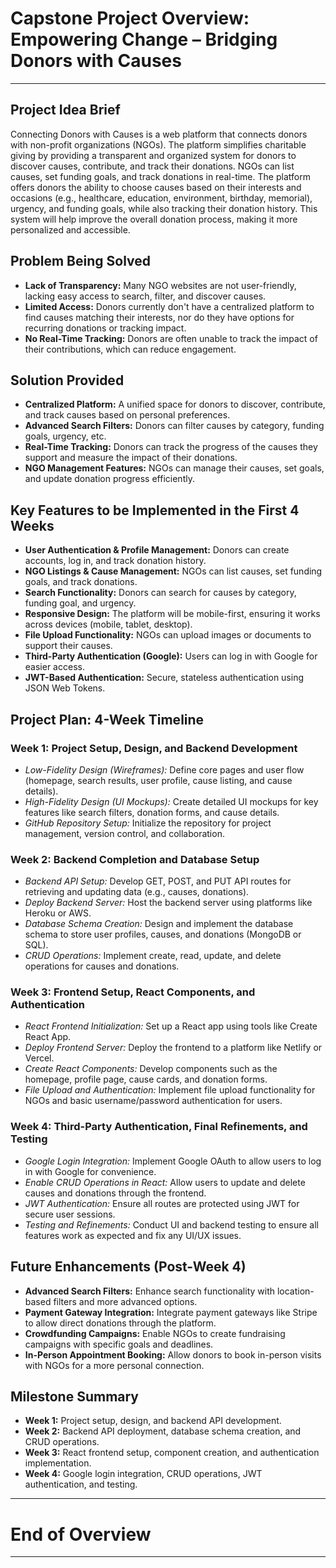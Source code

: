 
# Capstone Project Overview: Empowering Change – Bridging Donors with Causes

---

## Project Idea Brief

Connecting Donors with Causes is a web platform that connects donors with non-profit organizations (NGOs). The platform simplifies charitable giving by providing a transparent and organized system for donors to discover causes, contribute, and track their donations. NGOs can list causes, set funding goals, and track donations in real-time.
The platform offers donors the ability to choose causes based on their interests and occasions (e.g., healthcare, education, environment, birthday, memorial), urgency, and funding goals, while also tracking their donation history. This system will help improve the overall donation process, making it more personalized and accessible.



## Problem Being Solved

- **Lack of Transparency:** Many NGO websites are not user-friendly, lacking easy access to search, filter, and discover causes.
- **Limited Access:** Donors currently don't have a centralized platform to find causes matching their interests, nor do they have options for recurring donations or tracking impact.
- **No Real-Time Tracking:** Donors are often unable to track the impact of their contributions, which can reduce engagement.



## Solution Provided

- **Centralized Platform:** A unified space for donors to discover, contribute, and track causes based on personal preferences.
- **Advanced Search Filters:** Donors can filter causes by category, funding goals, urgency, etc.
- **Real-Time Tracking:** Donors can track the progress of the causes they support and measure the impact of their donations.
- **NGO Management Features:** NGOs can manage their causes, set goals, and update donation progress efficiently.



## Key Features to be Implemented in the First 4 Weeks

- **User Authentication & Profile Management:** Donors can create accounts, log in, and track donation history.
- **NGO Listings & Cause Management:** NGOs can list causes, set funding goals, and track donations.
- **Search Functionality:** Donors can search for causes by category, funding goal, and urgency.
- **Responsive Design:** The platform will be mobile-first, ensuring it works across devices (mobile, tablet, desktop).
- **File Upload Functionality:** NGOs can upload images or documents to support their causes.
- **Third-Party Authentication (Google):** Users can log in with Google for easier access.
- **JWT-Based Authentication:** Secure, stateless authentication using JSON Web Tokens.



## Project Plan: 4-Week Timeline

### Week 1: Project Setup, Design, and Backend Development
- *Low-Fidelity Design (Wireframes):* Define core pages and user flow (homepage, search results, user profile, cause listing, and cause details).
- *High-Fidelity Design (UI Mockups):* Create detailed UI mockups for key features like search filters, donation forms, and cause details.
- *GitHub Repository Setup:* Initialize the repository for project management, version control, and collaboration.

### Week 2: Backend Completion and Database Setup
- *Backend API Setup:* Develop GET, POST, and PUT API routes for retrieving and updating data (e.g., causes, donations).
- *Deploy Backend Server:* Host the backend server using platforms like Heroku or AWS.
- *Database Schema Creation:* Design and implement the database schema to store user profiles, causes, and donations (MongoDB or SQL).
- *CRUD Operations:* Implement create, read, update, and delete operations for causes and donations.

### Week 3: Frontend Setup, React Components, and Authentication
- *React Frontend Initialization:* Set up a React app using tools like Create React App.
- *Deploy Frontend Server:* Deploy the frontend to a platform like Netlify or Vercel.
- *Create React Components:* Develop components such as the homepage, profile page, cause cards, and donation forms.
- *File Upload and Authentication:* Implement file upload functionality for NGOs and basic username/password authentication for users.

### Week 4: Third-Party Authentication, Final Refinements, and Testing
- *Google Login Integration:* Implement Google OAuth to allow users to log in with Google for convenience.
- *Enable CRUD Operations in React:* Allow users to update and delete causes and donations through the frontend.
- *JWT Authentication:* Ensure all routes are protected using JWT for secure user sessions.
- *Testing and Refinements:* Conduct UI and backend testing to ensure all features work as expected and fix any UI/UX issues.



## Future Enhancements (Post-Week 4)

- **Advanced Search Filters:** Enhance search functionality with location-based filters and more advanced options.
- **Payment Gateway Integration:** Integrate payment gateways like Stripe to allow direct donations through the platform.
- **Crowdfunding Campaigns:** Enable NGOs to create fundraising campaigns with specific goals and deadlines.
- **In-Person Appointment Booking:** Allow donors to book in-person visits with NGOs for a more personal connection.



## Milestone Summary

- **Week 1:** Project setup, design, and backend API development.
- **Week 2:** Backend API deployment, database schema creation, and CRUD operations.
- **Week 3:** React frontend setup, component creation, and authentication implementation.
- **Week 4:** Google login integration, CRUD operations, JWT authentication, and testing.


---
# End of Overview
---